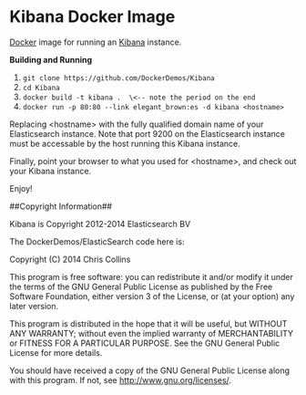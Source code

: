 Kibana Docker Image
==========================

[Docker](http://docker.io) image for running an [Kibana](http://www.elasticsearch.org/overview/kibana/) instance.

__Building and Running__

1. `git clone https://github.com/DockerDemos/Kibana`
2. `cd Kibana`
3. `docker build -t kibana .  \<-- note the period on the end`
4. `docker run -p 80:80 --link elegant_brown:es -d kibana <hostname>`

Replacing \<hostname\> with the fully qualified domain name of your Elasticsearch instance.  Note that port 9200 on the Elasticsearch instance must be accessable by the host running this Kibana instance.

Finally, point your browser to what you used for \<hostname\>, and check out your Kibana instance.

Enjoy!

##Copyright Information##

Kibana is Copyright 2012-2014 Elasticsearch BV

The DockerDemos/ElasticSearch code here is:
 
Copyright (C) 2014 Chris Collins

This program is free software: you can redistribute it and/or modify it under the terms of the GNU General Public License as published by the Free Software Foundation, either version 3 of the License, or (at your option) any later version.

This program is distributed in the hope that it will be useful, but WITHOUT ANY WARRANTY; without even the implied warranty of MERCHANTABILITY or FITNESS FOR A PARTICULAR PURPOSE. See the GNU General Public License for more details.

You should have received a copy of the GNU General Public License along with this program. If not, see http://www.gnu.org/licenses/.






